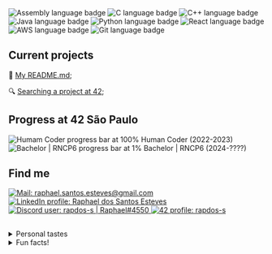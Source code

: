 <div align="left">

  <picture>
    <source media="(prefers-color-scheme: dark)" srcset="https://img.shields.io/badge/Assembly-3e3e3e">
    <source media="(prefers-color-scheme: light)" srcset="https://img.shields.io/badge/Assembly-e3e3e3">
    <img alt="Assembly language badge" title="Assembly">
  </picture>

  <picture>
    <source media="(prefers-color-scheme: dark)" srcset="https://img.shields.io/badge/| C-3e3e3e?&logo=C&logoColor=e3e3e3">
    <source media="(prefers-color-scheme: light)" srcset="https://img.shields.io/badge/| C-e3e3e3?&logo=C&logoColor=3e3e3e">
    <img alt="C language badge" title="C">
  </picture>

  <picture>
    <source media="(prefers-color-scheme: dark)" srcset="https://img.shields.io/badge/| C%2B%2B-3e3e3e?&logo=C%2B%2B&logoColor=e3e3e3">
    <source media="(prefers-color-scheme: light)" srcset="https://img.shields.io/badge/| C%2B%2B-e3e3e3?&logo=C%2B%2B&logoColor=3e3e3e">
    <img alt="C++ language badge" title="C++">
  </picture>

  <picture>
    <source media="(prefers-color-scheme: dark)" srcset="https://img.shields.io/badge/Java-3e3e3e">
    <source media="(prefers-color-scheme: light)" srcset="https://img.shields.io/badge/Java-e3e3e3">
    <img alt="Java language badge" title="Java">
  </picture>

  <picture>
    <source media="(prefers-color-scheme: dark)" srcset="https://img.shields.io/badge/| Python-3e3e3e?&logo=Python&logoColor=e3e3e3">
    <source media="(prefers-color-scheme: light)" srcset="https://img.shields.io/badge/| Python-e3e3e3?&logo=Python&logoColor=3e3e3e">
    <img alt="Python language badge" title="Python">
  </picture>

  <picture>
    <source media="(prefers-color-scheme: dark)" srcset="https://img.shields.io/badge/| React-3e3e3e?&logo=React&logoColor=e3e3e3">
    <source media="(prefers-color-scheme: light)" srcset="https://img.shields.io/badge/| React-e3e3e3?&logo=React&logoColor=3e3e3e">
    <img alt="React language badge" title="React">
  </picture>
  
  <picture>
    <source media="(prefers-color-scheme: dark)" srcset="https://img.shields.io/badge/AWS-3e3e3e">
    <source media="(prefers-color-scheme: light)" srcset="https://img.shields.io/badge/AWS-e3e3e3">
    <img alt="AWS language badge" title="AWS">
  </picture>

  <picture>
    <source media="(prefers-color-scheme: dark)" srcset="https://img.shields.io/badge/| Git-3e3e3e?&logo=Git&logoColor=e3e3e3">
    <source media="(prefers-color-scheme: light)" srcset="https://img.shields.io/badge/| Git-e3e3e3?&logo=Git&logoColor=3e3e3e">
    <img alt="Git language badge" title="Git">
  </picture>

</div>

<h2>Current projects</h2>

📝 [My README.md](https://github.com/rapdos-s/rapdos-s/ "My README.md");

🔍 [Searching a project at 42](https://profile.intra.42.fr/users/rapdos-s "Searching a project at 42");

<h2>Progress at 42 São Paulo</h2>

<picture>
  <source
    media="(prefers-color-scheme: dark)"
    srcset="https://geps.dev/progress/100?dangerColor=3e3e3e&warningColor=3e3e3e&successColor=3e3e3e"
  >
  <source
    media="(prefers-color-scheme: light)"
    srcset="https://geps.dev/progress/100?dangerColor=aaaaaa&warningColor=aaaaaa&successColor=aaaaaa"
  >
  <img
    alt="Humam Coder progress bar at 100%"
    src="https://geps.dev/progress/100?dangerColor=3e3e3e&warningColor=3e3e3e&successColor=3e3e3e"
  >
</picture>
Human Coder (2022-2023)
</br>
<picture>
  <source
    media="(prefers-color-scheme: dark)"
    srcset="https://geps.dev/progress/1?dangerColor=3e3e3e&warningColor=3e3e3e&successColor=3e3e3e"
  >
  <source
    media="(prefers-color-scheme: light)"
    srcset="https://geps.dev/progress/1?dangerColor=aaaaaa&warningColor=aaaaaa&successColor=aaaaaa"
  >
  <img
    alt="Bachelor | RNCP6 progress bar at 1%"
    src="https://geps.dev/progress/1?dangerColor=3e3e3e&warningColor=3e3e3e&successColor=3e3e3e"
  >
</picture>
Bachelor | RNCP6 (2024-????)
</br>

<h2>Find me</h2>

<a href="mailto:raphael.santos.esteves@gmail.com">
  <picture>
    <source
      media="(prefers-color-scheme: dark)"
      srcset="https://img.shields.io/badge/| Mail-3e3e3e?style=flat-square&logo=gmail&logoColor=e3e3e3"
    >
    <source
      media="(prefers-color-scheme: light)"
      srcset="https://img.shields.io/badge/| Mail-e3e3e3?style=flat-square&logo=gmail&logoColor=3e3e3e"
    >
    <img
  	  alt="Mail: raphael.santos.esteves@gmail.com"
      src="https://img.shields.io/badge/| Mail-3e3e3e?style=flat-square&logo=gmail&logoColor=e3e3e3"
    >
  </picture>
</a>

<a href="https://www.linkedin.com/in/rapdos-s/">
  <picture>
    <source
      media="(prefers-color-scheme: dark)"
      srcset="https://img.shields.io/badge/| LinkedIn-3e3e3e?style=flat-square&logo=linkedin&logoColor=e3e3e3"
    >
    <source
      media="(prefers-color-scheme: light)"
      srcset="https://img.shields.io/badge/| LinkedIn-e3e3e3?style=flat-square&logo=linkedin&logoColor=3e3e3e"
    >
    <img
  	  alt="LinkedIn profile: Raphael dos Santos Esteves"
      src="https://img.shields.io/badge/| LinkedIn-3e3e3e?style=flat-square&logo=linkedin&logoColor=e3e3e3"
    >
  </picture>
</a>

<a href="https://discordapp.com/users/797961558889070623/">
  <picture>
    <source
      media="(prefers-color-scheme: dark)"
      srcset="https://img.shields.io/badge/| Discord-3e3e3e?style=flat-square&logo=discord&logoColor=e3e3e3"
    >
    <source
      media="(prefers-color-scheme: light)"
      srcset="https://img.shields.io/badge/| Discord-e3e3e3?style=flat-square&logo=discord&logoColor=3e3e3e"
    >
    <img
  	  alt="Discord user: rapdos-s | Raphael#4550"
      src="https://img.shields.io/badge/| Discord-3e3e3e?style=flat-square&logo=discord&logoColor=e3e3e3"
    >
  </picture>
</a>

<a href="https://profile.intra.42.fr/users/rapdos-s">
  <picture>
    <source
      media="(prefers-color-scheme: dark)"
      srcset="https://img.shields.io/badge/| 42 São Paulo-3e3e3e?style=flat-square&logo=42&logoColor=e3e3e3"
    >
    <source
      media="(prefers-color-scheme: light)"
      srcset="https://img.shields.io/badge/| 42 São Paulo-e3e3e3?style=flat-square&logo=42&logoColor=3e3e3e"
    >
    <img
  	  alt="42 profile: rapdos-s"
      src="https://img.shields.io/badge/| 42 São Paulo-3e3e3e?style=flat-square&logo=42&logoColor=e3e3e3"
    >
  </picture>
</a>

<h2></h2> <!-- Line divisor -->

<details>
  <summary>Personal tastes</summary>
  </br>

♟️ [Chess](https://www.chess.com/member/rapdos-s "Chess.com Profile");

😁 Bad Jokes;

🌾 [Stardew Valley](https://steamcommunity.com/id/rapdos-s/ "Steam Profile");

🥜 Paçoca (Peanut Candy).

</details>

<details>
  <summary>Fun facts!</summary>
  </br>

🎵 I learned to play acoustic guitar even though I didn't like to listen to music;

🏃 The username "**rapdos**" sounds like "**fasterous**" in Brazilian Portuguese;

</details>

<!-- Herobrine: I'm still here, boy. -->
